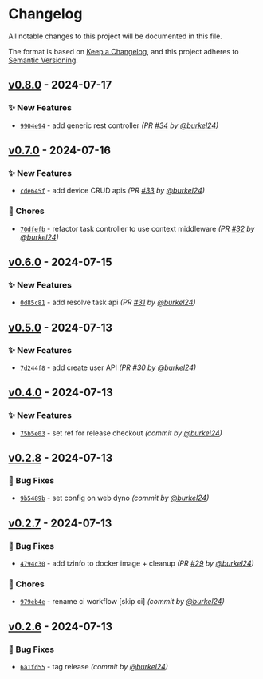 # Changelog
All notable changes to this project will be documented in this file.

The format is based on [Keep a Changelog](https://keepachangelog.com/en/1.0.0/),
and this project adheres to [Semantic Versioning](https://semver.org/spec/v2.0.0.html).

## [v0.8.0] - 2024-07-17
### :sparkles: New Features
- [`9904e94`](https://github.com/mole-squad/soq-api/commit/9904e947bca7b1547094df79c094698677f35330) - add generic rest controller *(PR [#34](https://github.com/mole-squad/soq-api/pull/34) by [@burkel24](https://github.com/burkel24))*


## [v0.7.0] - 2024-07-16
### :sparkles: New Features
- [`cde645f`](https://github.com/mole-squad/soq-api/commit/cde645fdd0ccffea4e57009a187cdf5f8aa3a164) - add device CRUD apis *(PR [#33](https://github.com/mole-squad/soq-api/pull/33) by [@burkel24](https://github.com/burkel24))*

### :wrench: Chores
- [`70dfefb`](https://github.com/mole-squad/soq-api/commit/70dfefbdecb1bbc426d48d123872d25115ecacdd) - refactor task controller to use context middleware *(PR [#32](https://github.com/mole-squad/soq-api/pull/32) by [@burkel24](https://github.com/burkel24))*


## [v0.6.0] - 2024-07-15
### :sparkles: New Features
- [`0d85c81`](https://github.com/mole-squad/soq-api/commit/0d85c81e3158996065942f709862b0cde9fafed1) - add resolve task api *(PR [#31](https://github.com/mole-squad/soq-api/pull/31) by [@burkel24](https://github.com/burkel24))*


## [v0.5.0] - 2024-07-13
### :sparkles: New Features
- [`7d244f8`](https://github.com/mole-squad/soq-api/commit/7d244f839b1a58d3b80dec71525add6420f7af5b) - add create user API *(PR [#30](https://github.com/mole-squad/soq-api/pull/30) by [@burkel24](https://github.com/burkel24))*


## [v0.4.0] - 2024-07-13
### :sparkles: New Features
- [`75b5e03`](https://github.com/mole-squad/soq-api/commit/75b5e035fd855da46b72c79561c4b1ed14292816) - set ref for release checkout *(commit by [@burkel24](https://github.com/burkel24))*


## [v0.2.8] - 2024-07-13
### :bug: Bug Fixes
- [`9b5489b`](https://github.com/mole-squad/soq-api/commit/9b5489b2df8427d46824238d31d4c6b775480388) - set config on web dyno *(commit by [@burkel24](https://github.com/burkel24))*


## [v0.2.7] - 2024-07-13
### :bug: Bug Fixes
- [`4794c30`](https://github.com/mole-squad/soq-api/commit/4794c300685ca19cb6632085d7fdad7d97d1c3cb) - add tzinfo to docker image + cleanup *(PR [#29](https://github.com/mole-squad/soq-api/pull/29) by [@burkel24](https://github.com/burkel24))*

### :wrench: Chores
- [`979eb4e`](https://github.com/mole-squad/soq-api/commit/979eb4e246df21b08873e4d98f0d4da210349ae7) - rename ci workflow [skip ci] *(commit by [@burkel24](https://github.com/burkel24))*


## [v0.2.6] - 2024-07-13
### :bug: Bug Fixes
- [`6a1fd55`](https://github.com/mole-squad/soq-api/commit/6a1fd55bfdf032e70169d0d70b103e2085668cc3) - tag release *(commit by [@burkel24](https://github.com/burkel24))*

[v0.2.6]: https://github.com/mole-squad/soq-api/compare/v0.2.5...v0.2.6
[v0.2.7]: https://github.com/mole-squad/soq-api/compare/v0.2.6...v0.2.7
[v0.2.8]: https://github.com/mole-squad/soq-api/compare/v0.2.7...v0.2.8
[v0.4.0]: https://github.com/mole-squad/soq-api/compare/v0.3.0...v0.4.0
[v0.5.0]: https://github.com/mole-squad/soq-api/compare/v0.4.0...v0.5.0
[v0.6.0]: https://github.com/mole-squad/soq-api/compare/v0.5.0...v0.6.0
[v0.7.0]: https://github.com/mole-squad/soq-api/compare/v0.6.0...v0.7.0
[v0.8.0]: https://github.com/mole-squad/soq-api/compare/v0.7.0...v0.8.0
